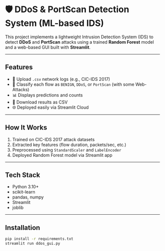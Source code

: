 # 🛡️ DDoS & PortScan Detection System (ML-based IDS)

This project implements a lightweight Intrusion Detection System (IDS) to detect **DDoS** and **PortScan** attacks using a trained **Random Forest** model and a web-based GUI built with **Streamlit**.

---

## Features

- 📁 Upload `.csv` network logs (e.g., CIC-IDS 2017)
- 🤖 Classify each flow as `BENIGN`, `DDoS`, or `PortScan` (with some Web-Attacks)
- 📊 Displays predictions and counts
- 💾 Download results as CSV
- 🌐 Deployed easily via Streamlit Cloud

---

## How It Works

1. Trained on CIC-IDS 2017 attack datasets
2. Extracted key features (flow duration, packets/sec, etc.)
3. Preprocessed using `StandardScaler` and `LabelEncoder`
4. Deployed Random Forest model via Streamlit app

---

## Tech Stack

- Python 3.10+
- scikit-learn
- pandas, numpy
- Streamlit
- joblib

---

## Installation

```bash
pip install -r requirements.txt
streamlit run ddos_gui.py

